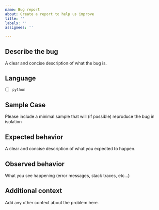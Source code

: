```yaml
---
name: Bug report
about: Create a report to help us improve
title: ''
labels: ''
assignees: ''

---
```


## Describe the bug
A clear and concise description of what the bug is.

## Language

- [ ] `python`


## Sample Case
Please include a minimal sample that will (if possible) reproduce the bug in isolation

## Expected behavior
A clear and concise description of what you expected to happen.

## Observed behavior
What you see happening (error messages, stack traces, etc...)

## Additional context
Add any other context about the problem here.